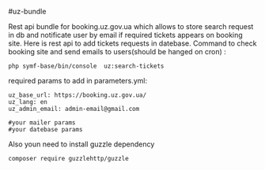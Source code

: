 #uz-bundle
 
Rest api bundle for booking.uz.gov.ua which allows to store search request in db and notificate user by email if required tickets appears on booking site.
Here is rest api to add tickets requests in datebase. 
Command to check booking site and send emails to users(should be hanged on cron) : 

    php symf-base/bin/console  uz:search-tickets

required params to add in parameters.yml:

    uz_base_url: https://booking.uz.gov.ua/
    uz_lang: en
    uz_admin_email: admin-email@gmail.com
    
    #your mailer params
    #your datebase params
    
Also youn need to install guzzle dependency

    composer require guzzlehttp/guzzle




    
